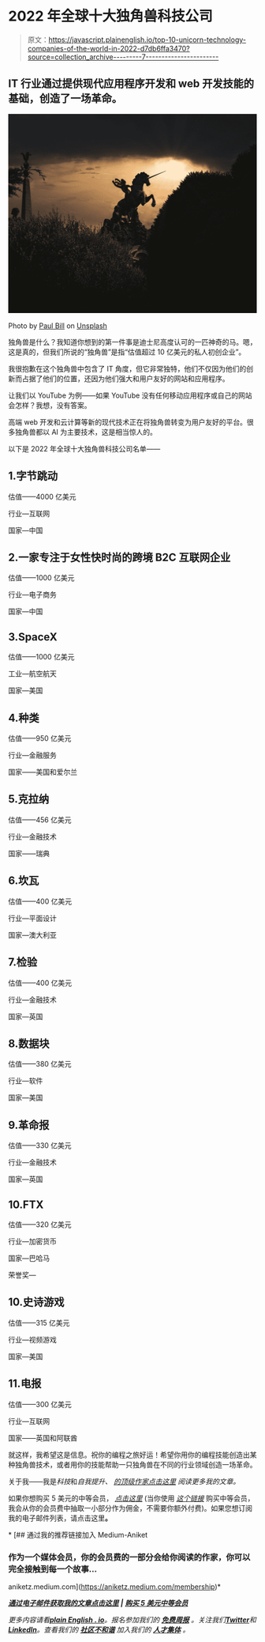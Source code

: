 # 2022 年全球十大独角兽科技公司

> 原文：<https://javascript.plainenglish.io/top-10-unicorn-technology-companies-of-the-world-in-2022-d7db6ffa3470?source=collection_archive---------7----------------------->

## IT 行业通过提供现代应用程序开发和 web 开发技能的基础，创造了一场革命。

![](img/67e2159836b5b6a74ea7181a08a17994.png)

Photo by [Paul Bill](https://unsplash.com/@hoffman11?utm_source=medium&utm_medium=referral) on [Unsplash](https://unsplash.com?utm_source=medium&utm_medium=referral)

独角兽是什么？我知道你想到的第一件事是迪士尼高度认可的一匹神奇的马。嗯，这是真的，但我们所说的“独角兽”是指“估值超过 10 亿美元的私人初创企业”。

我很抱歉在这个独角兽中包含了 IT 角度，但它非常独特，他们不仅因为他们的创新而占据了他们的位置，还因为他们强大和用户友好的网站和应用程序。

让我们以 YouTube 为例——如果 YouTube 没有任何移动应用程序或自己的网站会怎样？我想，没有答案。

高端 web 开发和云计算等新的现代技术正在将独角兽转变为用户友好的平台。很多独角兽都以 AI 为主要技术，这是相当惊人的。

以下是 2022 年全球十大独角兽科技公司名单——

## 1.字节跳动

估值——4000 亿美元

行业—互联网

国家—中国

## 2.一家专注于女性快时尚的跨境 B2C 互联网企业

估值——1000 亿美元

行业—电子商务

国家—中国

## 3.SpaceX

估值——1000 亿美元

工业—航空航天

国家—美国

## 4.种类

估值——950 亿美元

行业—金融服务

国家——美国和爱尔兰

## 5.克拉纳

估值——456 亿美元

行业—金融技术

国家——瑞典

## 6.坎瓦

估值——400 亿美元

行业—平面设计

国家—澳大利亚

## 7.检验

估值——400 亿美元

行业—金融技术

国家—英国

## 8.数据块

估值——380 亿美元

行业—软件

国家—美国

## 9.革命报

估值——330 亿美元

行业—金融技术

国家—英国

## 10.FTX

估值——320 亿美元

行业—加密货币

国家—巴哈马

荣誉奖—

## 10.史诗游戏

估值——315 亿美元

行业—视频游戏

国家—美国

## 11.电报

估值——300 亿美元

行业—互联网

国家——英国和阿联酋

就这样，我希望这是信息。祝你的编程之旅好运！希望你用你的编程技能创造出某种独角兽技术，或者用你的技能帮助一只独角兽在不同的行业领域创造一场革命。

关于我——我是*科技*和*自我提升、* [*的顶级作家点击这里*](https://aniketz.medium.com/) *阅读更多我的文章。*

如果你想购买 5 美元的中等会员， [*点击这里*](https://aniketz.medium.com/membership) (当你使用 [*这个链接*](https://aniketz.medium.com/membership) 购买中等会员，我会从你的会员费中抽取一小部分作为佣金，不需要你额外付费)。如果您想订阅我的电子邮件列表，请点击这里[](https://aniketz.medium.com/subscribe)**。**

*[](https://aniketz.medium.com/membership) [## 通过我的推荐链接加入 Medium-Aniket

### 作为一个媒体会员，你的会员费的一部分会给你阅读的作家，你可以完全接触到每一个故事…

aniketz.medium.com](https://aniketz.medium.com/membership)* 

*[**通过电子邮件获取我的文章点击这里**](https://aniketz.medium.com/subscribe) **|** [**购买 5 美元中等会员**](https://aniketz.medium.com/membership)*

**更多内容请看*[***plain English . io***](https://plainenglish.io/)*。报名参加我们的* [***免费周报***](http://newsletter.plainenglish.io/) *。关注我们*[***Twitter***](https://twitter.com/inPlainEngHQ)*和*[***LinkedIn***](https://www.linkedin.com/company/inplainenglish/)*。查看我们的* [***社区不和谐***](https://discord.gg/GtDtUAvyhW) *加入我们的* [***人才集体***](https://inplainenglish.pallet.com/talent/welcome) *。**